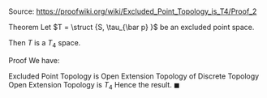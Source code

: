 # 

Source: https://proofwiki.org/wiki/Excluded_Point_Topology_is_T4/Proof_2

Theorem
Let $T = \struct {S, \tau_{\bar p} }$ be an excluded point space.

Then $T$ is a $T_4$ space.


Proof
We have:

Excluded Point Topology is Open Extension Topology of Discrete Topology
Open Extension Topology is $T_4$
Hence the result.
$\blacksquare$





